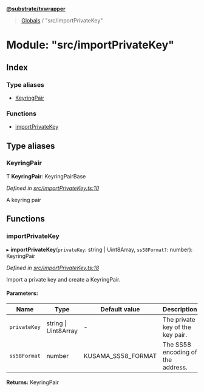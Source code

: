 **[@substrate/txwrapper](../README.md)**

> [Globals](../globals.md) / "src/importPrivateKey"

# Module: "src/importPrivateKey"

## Index

### Type aliases

* [KeyringPair](_src_importprivatekey_.md#keyringpair)

### Functions

* [importPrivateKey](_src_importprivatekey_.md#importprivatekey)

## Type aliases

### KeyringPair

Ƭ  **KeyringPair**: KeyringPairBase

*Defined in [src/importPrivateKey.ts:10](https://github.com/paritytech/txwrapper/blob/edb5fa7/src/importPrivateKey.ts#L10)*

A keyring pair

## Functions

### importPrivateKey

▸ **importPrivateKey**(`privateKey`: string \| Uint8Array, `ss58Format?`: number): KeyringPair

*Defined in [src/importPrivateKey.ts:18](https://github.com/paritytech/txwrapper/blob/edb5fa7/src/importPrivateKey.ts#L18)*

Import a private key and create a KeyringPair.

#### Parameters:

Name | Type | Default value | Description |
------ | ------ | ------ | ------ |
`privateKey` | string \| Uint8Array | - | The private key of the key pair. |
`ss58Format` | number | KUSAMA\_SS58\_FORMAT | The SS58 encoding of the address.  |

**Returns:** KeyringPair
